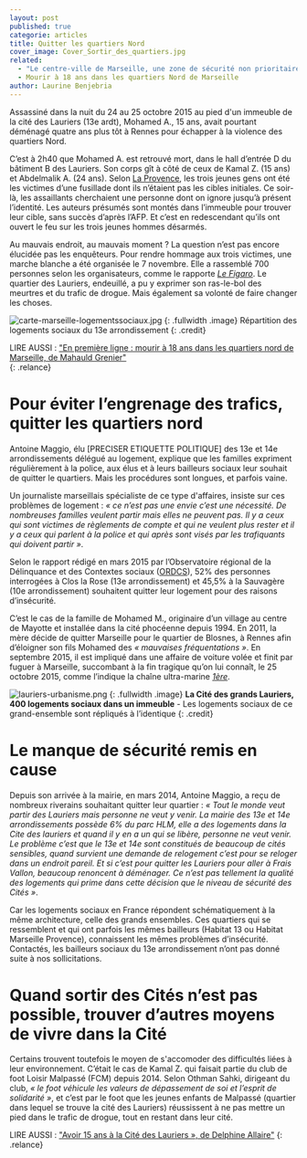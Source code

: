 ```yaml
---
layout: post
published: true
categorie: articles
title: Quitter les quartiers Nord
cover_image: Cover_Sortir_des_quartiers.jpg
related: 
  - "Le centre-ville de Marseille, une zone de sécurité non prioritaire"
  - Mourir à 18 ans dans les quartiers Nord de Marseille
author: Laurine Benjebria
---
```



Assassiné dans la nuit du 24 au 25 octobre 2015 au pied d'un immeuble de la cité des Lauriers (13e ardt), Mohamed A., 15 ans, avait pourtant déménagé quatre ans plus tôt à Rennes pour échapper à la violence des quartiers Nord.
 
C’est à 2h40 que Mohamed A. est retrouvé mort, dans le hall d’entrée D du bâtiment B des Lauriers. Son corps gît à côté de ceux de Kamal Z. (15 ans) et Abdelmalik A. (24 ans). Selon [La Provence](http://www.laprovence.com/article/actualites/3641977/marseille-ils-ont-ete-lachement-assassines-procureur.html), les trois jeunes gens ont été les victimes d’une fusillade dont ils n’étaient pas les cibles initiales. Ce soir-là, les assaillants cherchaient une personne dont on ignore jusqu’à présent l’identité. Les auteurs présumés sont montés dans l’immeuble pour trouver leur cible, sans succès d’après l’AFP. Et c’est en redescendant qu’ils ont ouvert le feu sur les trois jeunes hommes désarmés. 

Au mauvais endroit, au mauvais moment ? La question n’est pas encore élucidée pas les enquêteurs. Pour rendre hommage aux trois victimes, une marche blanche a été organisée le 7 novembre. Elle a rassemblé 700 personnes selon les organisateurs, comme le rapporte [_Le Figaro_](http://www.lefigaro.fr/flash-actu/2015/11/07/97001-20151107FILWWW00109-marche-blanche-apres-une-fusillade-a-marseille.php#xtor=AL-155-[Facebook]). Le quartier des Lauriers, endeuillé, a pu y exprimer son ras-le-bol des meurtres et du trafic de drogue. Mais également sa volonté de faire changer les choses.

![carte-marseille-logementssociaux.jpg]({{site.baseurl}}/img/carte-marseille-logementssociaux.jpg)
{: .fullwidth .image}
Répartition des logements sociaux du 13e arrondissement 
{: .credit}
 
LIRE AUSSI : ["En première ligne : mourir à 18 ans dans les quartiers nord de Marseille, de Mahauld Grenier"](https://)  
{: .relance}
 
# Pour éviter l’engrenage des trafics, quitter les quartiers nord

Antoine Maggio, élu [PRECISER ETIQUETTE POLITIQUE] des 13e et 14e arrondissements délégué au logement, explique que les familles expriment régulièrement à la police, aux élus et à leurs bailleurs sociaux leur souhait de quitter le quartiers. Mais les procédures sont longues, et parfois vaine. 

Un journaliste marseillais spécialiste de ce type d'affaires, insiste sur ces problèmes de logement : _« ce n’est pas une envie c’est une nécessité. De nombreuses familles veulent partir mais elles ne peuvent pas. Il y a ceux qui sont victimes de règlements de compte et qui ne veulent plus rester et il y a ceux qui parlent à la police et qui après sont visés par les trafiquants qui doivent partir »_. 

Selon le rapport rédigé en mars 2015 par l’Observatoire régional de la Délinquance et des Contextes sociaux ([ORDCS](http://ordcs.mmsh.univ-aix.fr/publications/Documents/Rapport%20final_Clos-Sauvagere.pdf)), 52% des personnes interrogées à Clos la Rose (13e arrondissement) et 45,5% à la Sauvagère (10e arrondissement) souhaitent quitter leur logement pour des raisons d’insécurité. 

C’est le cas de la famille de Mohamed M., originaire d’un village au centre de Mayotte et installée dans la cité phocéenne depuis 1994. En 2011, la mère décide de quitter Marseille pour le quartier de Blosnes, à Rennes afin d’éloigner son fils Mohamed des _« mauvaises fréquentations »_.  En septembre 2015, il est impliqué dans une affaire de voiture volée et finit par fuguer à Marseille, succombant à la fin tragique qu’on lui connaît, le 25 octobre 2015, comme l’indique la chaîne ultra-marine _[1ère](http://www.la1ere.fr/2015/10/26/un-mahorais-de-15-ans-parmi-les-victimes-d-un-reglement-de-compte-marseille-299309.html)_.
 

![lauriers-urbanisme.png]({{site.baseurl}}/img/lauriers-urbanisme.png)
{: .fullwidth .image}
**La Cité des grands Lauriers, 400 logements sociaux dans un immeuble** - Les logements sociaux de ce grand-ensemble sont répliqués à l’identique
{: .credit}

# Le manque de sécurité remis en cause

Depuis son arrivée à la mairie, en mars 2014, Antoine Maggio, a reçu de nombreux riverains souhaitant quitter leur quartier : _« Tout le monde veut partir des Lauriers mais personne ne veut y venir. La mairie des 13e et 14e arrondissements possède 6% du parc HLM, elle a des logements dans la Cite des lauriers et quand il y en a un qui se libère, personne ne veut venir. Le problème c’est que le 13e et 14e sont constitués de beaucoup de cités sensibles, quand survient une demande de relogement c’est pour se reloger dans un endroit pareil. Et si c’est pour quitter les Lauriers pour aller à Frais Vallon, beaucoup renoncent à déménager. Ce n’est pas tellement la qualité des logements qui prime  dans cette décision que le niveau de sécurité des Cités »_. 

Car les logements sociaux en France répondent schématiquement à la même architecture, celle des grands ensembles. Ces quartiers qui se ressemblent et qui ont parfois les mêmes bailleurs (Habitat 13 ou Habitat Marseille Provence), connaissent les mêmes problèmes d’insécurité. Contactés, les bailleurs sociaux du 13e arrondissement n’ont pas donné suite à nos sollicitations.
 
# Quand sortir des Cités n’est pas possible, trouver d’autres moyens de vivre dans la Cité

Certains trouvent toutefois le moyen de s'accomoder des difficultés liées à leur environnement. C’était le cas de Kamal Z. qui faisait partie du club de foot Loisir Malpassé (FCM) depuis 2014. Selon Othman Sahki, dirigeant du club, _« le foot véhicule les valeurs de dépassement de soi et l’esprit de solidarité »_, et c’est par le foot que les jeunes enfants de Malpassé (quartier dans lequel se trouve la cité des Lauriers) réussissent à ne pas mettre un pied dans le trafic de drogue, tout en restant dans leur cité. 

LIRE AUSSI : ["Avoir 15 ans à la Cité des Lauriers », de Delphine Allaire"](https://) 
{: .relance}
